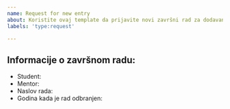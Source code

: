 ```yaml
---
name: Request for new entry
about: Koristite ovaj template da prijavite novi završni rad za dodavanje
labels: 'type:request'

---
```


## Informacije o završnom radu:
* Student:
* Mentor:
* Naslov rada:
* Godina kada je rad odbranjen: 
